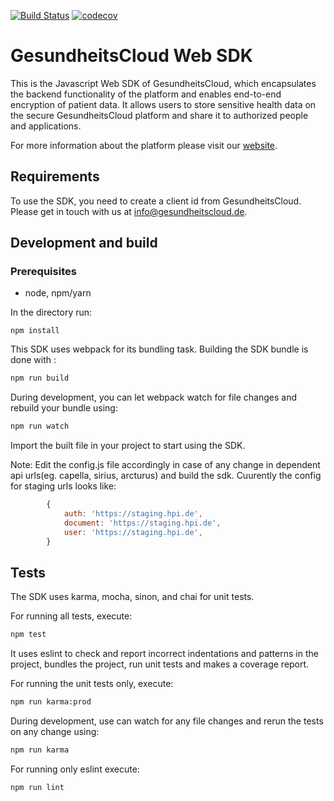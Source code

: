 [![Build Status](https://travis-ci.com/gesundheitscloud/hc-sdk-js.svg?token=6V7y4qkm7an1Wx4Zdpf2&branch=develop)](https://travis-ci.com/gesundheitscloud/hc-sdk-js)
[![codecov](https://codecov.io/gh/gesundheitscloud/hc-sdk-js/branch/develop/graph/badge.svg?token=FcHHp38bcr)](https://codecov.io/gh/gesundheitscloud/hc-sdk-js)

# GesundheitsCloud Web SDK
This is the Javascript Web SDK of GesundheitsCloud, which encapsulates the backend functionality of the platform and enables end-to-end encryption of patient data. It allows users to store sensitive health data on the secure GesundheitsCloud platform and share it to authorized people and applications.

For more information about the platform please visit our [website](https://www.gesundheitscloud.de/).

## Requirements

To use the SDK, you need to create a client id from GesundheitsCloud. Please get in touch with us at info@gesundheitscloud.de.

## Development and build

### Prerequisites
- node, npm/yarn

In the directory run:
 ```
 npm install
 ``` 
 
This SDK uses webpack for its bundling task.
Building the SDK bundle is done with :
 
 ```bash
 npm run build
```
During development, you can let webpack watch for file changes and rebuild your bundle using:
 ```bash
 npm run watch
```

Import the built file in your project to start using the SDK.

Note: Edit the config.js file accordingly in case of any change in dependent api urls(eg. capella, sirius, arcturus) and build the sdk. Cuurently the config for staging urls looks like:
```javascript
        {
            auth: 'https://staging.hpi.de',
            document: 'https://staging.hpi.de',
            user: 'https://staging.hpi.de',
        }
```

## Tests

The SDK uses karma, mocha, sinon, and chai for unit tests.

For running all tests, execute:
```bash
npm test
```
It uses eslint to check and report incorrect indentations and patterns in the project, bundles the project, run unit tests and makes a coverage report.

For running the unit tests only, execute:
```bash
npm run karma:prod
```
During development, use can watch for any file changes and rerun the tests on any change using:
```bash
npm run karma
```

For running only eslint execute:
```bash
npm run lint
```
